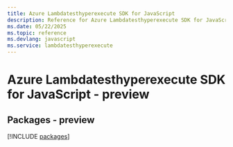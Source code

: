 ```yaml
---
title: Azure Lambdatesthyperexecute SDK for JavaScript
description: Reference for Azure Lambdatesthyperexecute SDK for JavaScript
ms.date: 05/22/2025
ms.topic: reference
ms.devlang: javascript
ms.service: lambdatesthyperexecute
---
```

# Azure Lambdatesthyperexecute SDK for JavaScript - preview
## Packages - preview
[!INCLUDE [packages](lambdatesthyperexecute-index.md)]